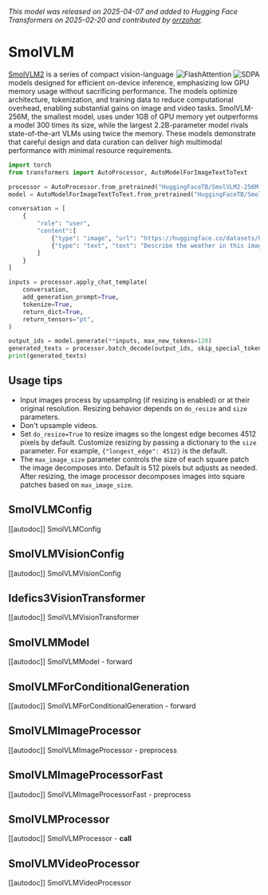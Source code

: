 <!--Copyright 2025 The HuggingFace Team. All rights reserved.

Licensed under the Apache License, Version 2.0 (the "License"); you may not use this file except in compliance with
the License. You may obtain a copy of the License at

http://www.apache.org/licenses/LICENSE-2.0

Unless required by applicable law or agreed to in writing, software distributed under the License is distributed on
an "AS IS" BASIS, WITHOUT WARRANTIES OR CONDITIONS OF ANY KIND, either express or implied. See the License for the
specific language governing permissions and limitations under the License.

⚠️ Note that this file is in Markdown but contain specific syntax for our doc-builder (similar to MDX) that may not be
rendered properly in your Markdown viewer.

-->
*This model was released on 2025-04-07 and added to Hugging Face Transformers on 2025-02-20 and contributed by [orrzohar](https://huggingface.co/orrzohar).*

# SmolVLM

<div style="float: right;">
    <div class="flex flex-wrap space-x-1">
        <img alt="FlashAttention" src="https://img.shields.io/badge/%E2%9A%A1%EF%B8%8E%20FlashAttention-eae0c8?style=flat">
        <img alt="SDPA" src="https://img.shields.io/badge/SDPA-DE3412?style=flat&logo=pytorch&logoColor=white">
    </div>
</div>

[SmolVLM2](https://huggingface.co/papers/2504.05299) is a series of compact vision-language models designed for efficient on-device inference, emphasizing low GPU memory usage without sacrificing performance. The models optimize architecture, tokenization, and training data to reduce computational overhead, enabling substantial gains on image and video tasks. SmolVLM-256M, the smallest model, uses under 1GB of GPU memory yet outperforms a model 300 times its size, while the largest 2.2B-parameter model rivals state-of-the-art VLMs using twice the memory. These models demonstrate that careful design and data curation can deliver high multimodal performance with minimal resource requirements.

<hfoptions id="usage">
<hfoption id="AutoModel">

```py
import torch
from transformers import AutoProcessor, AutoModelForImageTextToText

processor = AutoProcessor.from_pretrained("HuggingFaceTB/SmolVLM2-256M-Video-Instruct")
model = AutoModelForImageTextToText.from_pretrained("HuggingFaceTB/SmolVLM2-256M-Video-Instruct", dtype="auto")

conversation = [
    {
        "role": "user",
        "content":[
            {"type": "image", "url": "https://huggingface.co/datasets/huggingface/documentation-images/resolve/main/pipeline-cat-chonk.jpeg"},
            {"type": "text", "text": "Describe the weather in this image."}
        ]
    }
]

inputs = processor.apply_chat_template(
    conversation,
    add_generation_prompt=True,
    tokenize=True,
    return_dict=True,
    return_tensors="pt",
)

output_ids = model.generate(**inputs, max_new_tokens=128)
generated_texts = processor.batch_decode(output_ids, skip_special_tokens=True)
print(generated_texts)
```

</hfoption>
</hfoptions>

## Usage tips

- Input images process by upsampling (if resizing is enabled) or at their original resolution. Resizing behavior depends on `do_resize` and `size` parameters.
- Don't upsample videos.
- Set `do_resize=True` to resize images so the longest edge becomes 4512 pixels by default. Customize resizing by passing a dictionary to the `size` parameter. For example, `{"longest_edge": 4512}` is the default.
- The `max_image_size` parameter controls the size of each square patch the image decomposes into. Default is 512 pixels but adjusts as needed. After resizing, the image processor decomposes images into square patches based on `max_image_size`.

## SmolVLMConfig

[[autodoc]] SmolVLMConfig

## SmolVLMVisionConfig

[[autodoc]] SmolVLMVisionConfig

## Idefics3VisionTransformer

[[autodoc]] SmolVLMVisionTransformer

## SmolVLMModel

[[autodoc]] SmolVLMModel
    - forward

## SmolVLMForConditionalGeneration

[[autodoc]] SmolVLMForConditionalGeneration
    - forward

## SmolVLMImageProcessor

[[autodoc]] SmolVLMImageProcessor
    - preprocess

## SmolVLMImageProcessorFast

[[autodoc]] SmolVLMImageProcessorFast
    - preprocess

## SmolVLMProcessor

[[autodoc]] SmolVLMProcessor
    - __call__

## SmolVLMVideoProcessor
[[autodoc]] SmolVLMVideoProcessor
